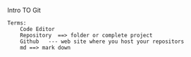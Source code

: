 
Intro TO Git 

    Terms:
        Code Editor
        Repository  ==> folder or complete project
        Github   --- web site where you host your repositors
        md ==> mark down 
